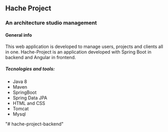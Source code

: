 ## Hache Project
### An architecture studio management
#### General info
This web application is developed to manage users, projects and clients all in one.
Hache-Project is an application developed with Spring Boot in backend and Angular in frontend.


##### Tecnologies and tools:
- Java 8
- Maven
- SpringBoot
- Spring Data JPA
- HTML and CSS
- Tomcat
- Mysql

"# hache-project-backend" 
